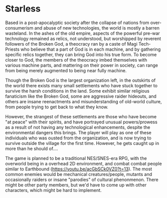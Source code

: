 # Starless
Based in a post-apocalyptic society after the collapse of nations from over-consumerism and abuse of new technologies, the world is mostly a barren wasteland. In the ashes of the old empire, aspects of the powerful pre-war technology remained as relics, not understood, but worshipped by reverent followers of the Broken God, a theocracy ran by a caste of Magi Tech-Priests who believe that a part of God is in each machine, and by gathering specific relics together, they can bring God into his true form. To become closer to God, the members of the theocracy imbed themselves with various machine parts, and mattering on their power in society, can range from being merely augmented to being near fully machine.

Though the Broken God is the largest organization left, in the outskirts of the world there exists many small settlements who have stuck together to survive the harsh conditions in the land. Some exhibit similar religious fanaticism like the Broken God, some are aggressive raider hideouts, and others are insane reenactments and misunderstanding of old-world culture, from people trying to get back to what they know.

However, the strangest of these settlements are those who have become "at peace" with their spirits, and have portrayed unusual powers/prowess as a result of not having any technological enhancements, despite the environmental dangers this brings. The player will play as one of these individuals who was ousted from the organization, and is now trying to survive outside the village for the first time.  However, he gets caught up in more than he should of....

The game is planned to be a traditional NES/SNES-era RPG, with the overworld being in a overhead 2D environment, and combat combat people similar to Earthbound (https://youtu.be/acGbSCk0VZ0?t=13). The most common enemies would be mechanical creatures/people, mutants and occasionally raiders or insane "parodies" of cultural phenonmenon. There might be other party members, but we'd have to come up with other characters, which might be hard to implement.
